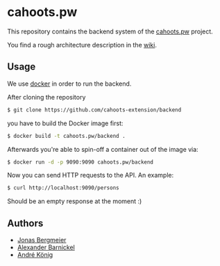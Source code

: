 # cahoots.pw

This repository contains the backend system of the [cahoots.pw](http://cahoots.pw) project.

You find a rough architecture description in the [wiki](https://github.com/akoenig/cahoots-backend/wiki).

## Usage

We use [docker]() in order to run the backend.

After cloning the repository

```sh
$ git clone https://github.com/cahoots-extension/backend
```

you have to build the Docker image first:

```sh
$ docker build -t cahoots.pw/backend .
```

Afterwards you're able to spin-off a container out of the image via:

```sh
$ docker run -d -p 9090:9090 cahoots.pw/backend
```

Now you can send HTTP requests to the API. An example:

```sh
$ curl http://localhost:9090/persons
```

Should be an empty response at the moment :)


## Authors

  * [Jonas Bergmeier](mailto:jonas.bergmeier@gmail.com)
  * [Alexander Barnickel](mailto:alex@alba.io)
  * [André König](mailto:andre.koenig@posteo.de)
